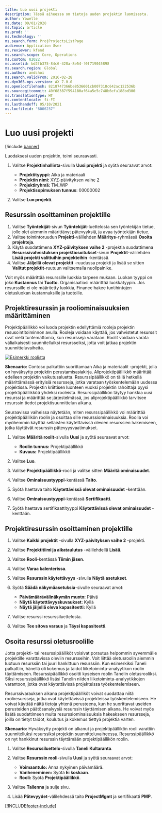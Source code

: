 ```yaml
---
title: Luo uusi projekti
description: Tässä aiheessa on tietoja uuden projektin luomisesta.
author: Yowelle
ms.date: 09/01/2020
ms.topic: article
ms.prod: ''
ms.technology: ''
ms.search.form: ProjProjectsListPage
audience: Application User
ms.reviewer: kfend
ms.search.scope: Core, Operations
ms.custom: 82022
ms.assetid: bd2fb375-84c6-428a-8e54-f0f719045898
ms.search.region: Global
ms.author: andchoi
ms.search.validFrom: 2016-02-28
ms.dyn365.ops.version: AX 7.0.0
ms.openlocfilehash: 8218747366be8536601cb007318c642ac122536b
ms.sourcegitcommit: 40f68387f594180af64a5e5c748b6efa188bd300
ms.translationtype: HT
ms.contentlocale: fi-FI
ms.lasthandoff: 05/10/2021
ms.locfileid: "6006237"
---
```

# <a name="create-a-new-project"></a>Luo uusi projekti

[!include [banner](../includes/banner.md)]

Luodaksesi uuden projektin, toimi seuraavasti.

1. Valitse **Projektinhallinta**-sivulla **Uusi projekti** ja syötä seuraavat arvot:

    - **Projektityyppi:** Aika ja materiaali
    - **Projektin nimi:** XYZ-päivityksen vaihe 2
    - **Projektiryhmä:** TM\_WIP
    - **Projektisopimuksen tunnus:** 00000002

2. Valitse **Luo projekti**.

## <a name="assign-a-resource-to-a-project"></a>Resurssin osoittaminen projektille

1. Valitse **Työntekijät**-sivun **Työntekijät**-luettelosta sen työntekijän tietue, jolle olet aiemmin määrittänyt pätevyyksiä, ja avaa työntekijän tietue.
2. Valitse toimintoruudun **Projekti**-välilehden **Määritys**-ryhmässä **Osoita projekteja**.
3. Käytä suodattimena **XYZ-päivityksen vaihe 2** -projektia suodattimena **Resurssivahvistuksen projektiosoitukset**-sivun **Projektit**-välilehden **Lisää projekti valittuihin projekteihin** -kentässä.
4. Valitse **Jäljellä olevat projektit** -ruudussa projekti ja lisää se sitten **Valitut projektit**-ruutuun valitsemalla nuolipainike.

Voit myös määrittää resurssille luokkia tarpeen mukaan. Luokan tyyppi on joko **Kustannus** tai **Tuotto**. Organisaatiosi määrittää luokkatyypin. Jos resurssille ei ole määritetty luokkia, Finance hakee tuntihintojen oletusluokan kustannuksille ja tuotoille.

## <a name="set-up-project-resource-and-role-characteristics"></a>Projektiresurssin ja rooliominaisuuksien määrittäminen

Projektipäällikkö voi luoda projektin edellyttämiä rooleja projektin resusointitoiminnon avulla. Rooleja voidaan käyttää, jos vahvistetut resurssit ovat vielä tuntemattomia, kun resursseja varataan. Roolit voidaan varata väliaikaisesti suunnitelluiksi resursseiksi, jotta voit jatkaa projektin suunnitteluvaiheita.

[![Esimerkki roolista](./media/projectresourcing05.jpg)](./media/projectresourcing05.jpg) 

**Skenaario:** Contoso palkattiin suorittamaan Aika ja materiaalit -projekti, jolla on hyväksytty projektin perustamisasiakirja. Aliprojektipäällikkö määrittää edelleen projektin vaikutusaluetta. Resurssipäällikkö on tällä hetkellä määrittämässä erityisiä resursseja, jotka varataan työskentelemään uudessa projektissa. Projektin kriittisen luonteen vuoksi projektin rahoittaja pyysi projektipäällikköä yhdeksi rooleista. Resurssipäällikön täytyy hankkia uusi resurssi ja määrittää se järjestelmässä, jos aliprojektipäällikkö tarvitsee resurssin tiedot projektisuunnittelun aikana.

Seuraavissa vaiheissa näytetään, miten resurssipäällikkö voi määrittää projektipäällikön roolin ja osoittaa sille resurssiominaisuuksia. Roolia voi myöhemmin käyttää sellaisten käytettävissä olevien resurssien hakemiseen, jotka täyttävät resurssin pätevyysvaatimukset.

1. Valitse **Määritä roolit**-sivulla **Uusi** ja syötä seuraavat arvot:

    - **Roolin tunnus:** Projektipäällikkö
    - **Kuvaus:** Projektipäällikkö

2. Valitse **Luo**.
3. Valitse **Projektipäällikkö**-rooli ja valitse sitten **Määritä ominaisuudet**.
4. Valitse **Ominaisuustyyppi**-kentässä **Taito**.
5. Syötä haettava taito **Käytettävissä olevat ominaisuudet** -kenttään.
6. Valitse **Ominaisuustyyppi**-kentässä **Sertifikaatti**.
7. Syötä haettava sertifikaattityyppi **Käytettävissä olevat ominaisuudet** -kenttään.

## <a name="assign-a-project-resource-to-a-project"></a>Projektiresurssin osoittaminen projektille

1. Valitse **Kaikki projektit** -sivulla **XYZ-päivityksen vaihe 2** -projekti.
2. Valitse **Projektitiimi ja aikataulutus** -välilehdellä **Lisää**.
3. Valitse **Rooli**-kentässä **Tiimin jäsen**.
4. Valitse **Varaa kalenterissa**.
5. Valitse **Resurssin käytettävyys** -sivulla **Näytä asetukset**.
6. Syötä **Säädä näkymäasetuksia**-sivulle seuraavat arvot:

    - **Päivämäärävälinäkymän muoto:** Päivä
    - **Näytä käytettävyyskuvaukset:** Kyllä
    - **Näytä jäljellä oleva kapasiteetti:** Kyllä

7. Valitse resurssi resurssiluettelosta.
8. Valitse **Tee sitova varaus** ja **Täysi kapasiteetti**.

## <a name="assign-a-resource-to-a-default-role"></a>Osoita resurssi oletusroolille

Jotta projekti- tai resurssipäälliköt voisivat porautua helpommin syvemmälle projektille varattavissa oleviin resursseihin. Voit liittää oletusroolin aiemmin luotuun resurssiin tai juuri hankittuun resurssiin. Kun esimerkiksi Taneli palkattiin, hänellä oli kokemus ja taidot liiketoiminta-analyytikon roolin täyttämiseen. Resurssipäällikkö osoitti kyseisen roolin Tanelin oletusrooliksi. Siksi resurssipäällikkö lisäsi Tanelin niiden liiketoiminta-analyytikkojen varantoon, jotka ovat käytettävissä projekteissa työskentelemiseen.

Resurssivarauksen aikana projektipäälliköt voivat suodattaa niitä rooliresursseja, jotka ovat käytettävissä projekteissa työskentelemiseen. He voivat käyttää näitä tietoja yhtenä perusteena, kun he suorittavat useiden perusteiden päätösanalyysiä resurssin täyttämisen aikana. He voivat myös lisätä suodattimeen muita resurssiominaisuuksia hakeakseen resursseja, joilla on tietyt taidot, koulutus ja kokemus tiettyä projektia varten.

**Skenaario:** Hyväksytty projekti on alkanut ja projektipäällikön rooli varattiin suunnitelluksi resurssiksi projektin suunnitteluvaiheessa. Resurssipäällikkö on nyt hankkinut resurssin täyttämään projektipäällikön roolin.

1. Valitse **Resurssiluettelo**-sivulla **Taneli Kultaranta**.
2. Valitse **Resurssin rooli**-sivulla **Uusi** ja syötä seuraavat arvot:

    - **Voimaantulo:** Anna nykyinen päivämäärä.
    - **Vanheneminen:** Syötä **Ei koskaan**.
    - **Rooli:** Syötä **Projektipäällikkö**.

3. Valitse **Tallenna** ja sulje sivu.
4. Lisää **Pätevyydet**-välilehdessä taito **ProjectMgmt** ja sertifikaatti **PMP**.


[!INCLUDE[footer-include](../includes/footer-banner.md)]
